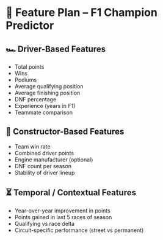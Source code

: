# 🧠 Feature Plan – F1 Champion Predictor

## 🏎 Driver-Based Features
- Total points
- Wins
- Podiums
- Average qualifying position
- Average finishing position
- DNF percentage
- Experience (years in F1)
- Teammate comparison

## 🏢 Constructor-Based Features
- Team win rate
- Combined driver points
- Engine manufacturer (optional)
- DNF count per season
- Stability of driver lineup

## ⏳ Temporal / Contextual Features
- Year-over-year improvement in points
- Points gained in last 5 races of season
- Qualifying vs race delta
- Circuit-specific performance (street vs permanent)
